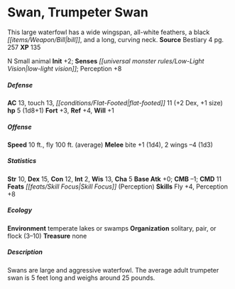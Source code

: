 ﻿---
cssclass: [monsters]
title1: Swan, Trumpeter Swan
desc_short: This large waterfowl has a wide wingspan, all-white feathers, a black
  bill, and a long, curving neck.
title2: Trumpeter Swan
CR: 1/3
sources:
- name: Bestiary 4
  page: 257
  link: http://paizo.com/products/btpy91ds?Pathfinder-Roleplaying-Game-Bestiary-4
XP: 135
alignment: N
size: Small
type: animal
initiative:
  bonus: 2
senses:
  low-light vision: true
AC:
  AC: 13
  touch: 13
  flat_footed: 11
  components:
    dex: 2
    size: 1
HP:
  HP: 5
  long: 1d8+1
saves:
  fort: 3
  ref: 4
  will: 1
speeds:
  base: 10
  fly: 100
  fly_maneuverability: average
attacks:
  melee:
  - - text: bite +1 (1d4)
      entries:
      - - damage: 1d4
      attack: bite
      bonus:
      - 1
    - text: 2 wings -4 (1d3)
      entries:
      - - damage: 1d3
      count: 2
      attack: wings
      bonus:
      - -4
ability_scores:
  STR: 10
  DEX: 15
  CON: 12
  INT: 2
  WIS: 13
  CHA: 5
BAB: 0
CMB: -1
CMD: 11
feats:
- name: Skill Focus (Perception)
skills:
  Fly: 4
  Perception: 8
ecology:
  environment: temperate lakes or swamps
  organization: solitary, pair, or flock (3-10)
  treasure_type: none
desc_long: Swans are large and aggressive waterfowl. The average adult trumpeter swan
  is 5 feet long and weighs around 25 pounds.

---

# Swan, Trumpeter Swan
This large waterfowl has a wide wingspan, all-white feathers, a black _[[items/Weapon/Bill|bill]]_, and a long, curving neck.
**Source** Bestiary 4 pg. 257
**XP** 135

N Small animal
**Init** +2; **Senses** _[[universal monster rules/Low-Light Vision|low-light vision]]_; Perception +8

##### Defense

**AC** 13, touch 13, _[[conditions/Flat-Footed|flat-footed]]_ 11 (+2 Dex, +1 size)
**hp** 5 (1d8+1)
**Fort** +3, **Ref** +4, **Will** +1

##### Offense
**Speed** 10 ft., fly 100 ft. (average)
**Melee** bite +1 (1d4), 2 wings –4 (1d3)

##### Statistics
**Str** 10, **Dex** 15, **Con** 12, **Int** 2, **Wis** 13, **Cha** 5
**Base Atk** +0; **CMB** –1; **CMD** 11
**Feats** _[[feats/Skill Focus|Skill Focus]]_ (Perception)
**Skills** Fly +4, Perception +8

##### Ecology

**Environment** temperate lakes or swamps
**Organization** solitary, pair, or flock (3–10)
**Treasure** none

##### Description

Swans are large and aggressive waterfowl. The average adult trumpeter swan is 5 feet long and weighs around 25 pounds.
